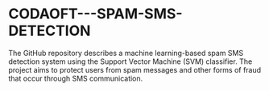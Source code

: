 # CODAOFT---SPAM-SMS-DETECTION
The GitHub repository describes a machine learning-based spam SMS detection system using the Support Vector Machine (SVM) classifier. The project aims to protect users from spam messages and other forms of fraud that occur through SMS communication.
